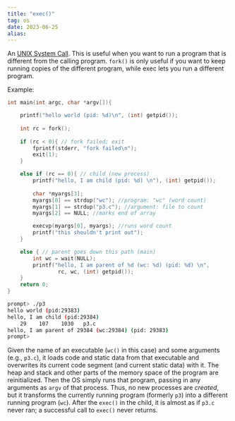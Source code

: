 ```yaml
---
title: "exec()"
tag: os
date: 2023-06-25
alias:
---
```


An [UNIX System Call](UNIX%20System%20Calls.md).
This is useful when you want to run a program that is different from the calling program.
`fork()` is only useful if you want to keep running copies of the different program, while exec lets you run a different program.

Example:
```c
int main(int argc, char *argv[]){

	printf("hello world (pid: %d)\n", (int) getpid());
	
	int rc = fork();
	
	if (rc < 0){ // fork failed; exit
		fprintf(stderr, "fork failed\n");
		exit(1);
	}

	else if (rc == 0){ // child (new process)
		printf("hello, I am child (pid: %d) \n"), (int) getpid());
		
		char *myargs[3];
		myargs[0] == strdup("wc"); //program: "wc" (word count)
		myargs[1] == strdup("p3.c"); //argument: file to count
		myargs[2] == NULL; //marks end of array

		execvp(myargs[0], myargs); //runs word count
		printf("this shouldn't print out");
	}

	else { // parent goes down this path (main)
		int wc = wait(NULL);
		printf("hello, I am parent of %d (wc: %d) (pid: %d) \n", 
				rc, wc, (int) getpid());
	}
	return 0;	
}
```
```bash
prompt> ./p3
hello world (pid:29383)
hello, I am child (pid:29384)
	29    107    1030   p3.c
hello, I am parent of 29384 (wc:29384) (pid: 29383)
prompt>
```

Given the name of an executable (`wc()` in this case) and some arguments (e.g., `p3.c`), it loads code and static data from that executable and overwrites its current code segment (and current static data) with it.
The heap and stack and other parts of the memory space of the program are reinitialized. Then the OS simply runs that program, passing in any arguments as  `argv`  of that process. Thus, no new processes are *created*, but it transforms the currently running program (formerly `p3`) into a different running program (`wc`). After the `exec()` in the child, it is almost as if `p3.c` never ran; a successful call to `exec()` never returns.